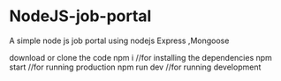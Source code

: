 # NodeJS-job-portal

A simple node js job portal using nodejs Express ,Mongoose

download or clone the code 
npm i //for installing the dependencies
npm start //for running production
npm run dev //for running development

